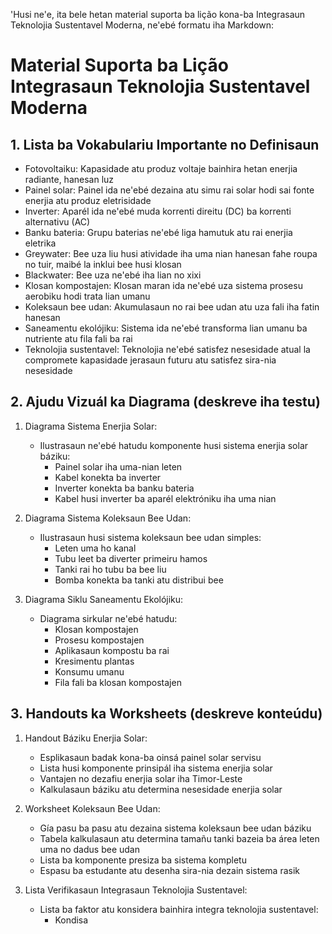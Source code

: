 'Husi ne'e, ita bele hetan material suporta ba lição kona-ba Integrasaun Teknolojia Sustentavel Moderna, ne'ebé formatu iha Markdown:

# Material Suporta ba Lição Integrasaun Teknolojia Sustentavel Moderna

## 1. Lista ba Vokabulariu Importante no Definisaun

- Fotovoltaiku: Kapasidade atu produz voltaje bainhira hetan enerjia radiante, hanesan luz
- Painel solar: Painel ida ne'ebé dezaina atu simu rai solar hodi sai fonte enerjia atu produz eletrisidade
- Inverter: Aparél ida ne'ebé muda korrenti direitu (DC) ba korrenti alternativu (AC)
- Banku bateria: Grupu baterias ne'ebé liga hamutuk atu rai enerjia eletrika
- Greywater: Bee uza liu husi atividade iha uma nian hanesan fahe roupa no tuir, maibé la inklui bee husi klosan
- Blackwater: Bee uza ne'ebé iha lian no xixi
- Klosan kompostajen: Klosan maran ida ne'ebé uza sistema prosesu aerobiku hodi trata lian umanu
- Koleksaun bee udan: Akumulasaun no rai bee udan atu uza fali iha fatin hanesan
- Saneamentu ekolójiku: Sistema ida ne'ebé transforma lian umanu ba nutriente atu fila fali ba rai
- Teknolojia sustentavel: Teknolojia ne'ebé satisfez nesesidade atual la compromete kapasidade jerasaun futuru atu satisfez sira-nia nesesidade

## 2. Ajudu Vizuál ka Diagrama (deskreve iha testu)

1. Diagrama Sistema Enerjia Solar:
   - Ilustrasaun ne'ebé hatudu komponente husi sistema enerjia solar báziku:
     - Painel solar iha uma-nian leten
     - Kabel konekta ba inverter
     - Inverter konekta ba banku bateria
     - Kabel husi inverter ba aparél elektróniku iha uma nian

2. Diagrama Sistema Koleksaun Bee Udan:
   - Ilustrasaun husi sistema koleksaun bee udan simples:
     - Leten uma ho kanal
     - Tubu leet ba diverter primeiru hamos
     - Tanki rai ho tubu ba bee liu
     - Bomba konekta ba tanki atu distribui bee

3. Diagrama Siklu Saneamentu Ekolójiku:
   - Diagrama sirkular ne'ebé hatudu:
     - Klosan kompostajen
     - Prosesu kompostajen
     - Aplikasaun kompostu ba rai
     - Kresimentu plantas
     - Konsumu umanu
     - Fila fali ba klosan kompostajen

## 3. Handouts ka Worksheets (deskreve konteúdu)

1. Handout Báziku Enerjia Solar:
   - Esplikasaun badak kona-ba oinsá painel solar servisu
   - Lista husi komponente prinsipál iha sistema enerjia solar
   - Vantajen no dezafiu enerjia solar iha Timor-Leste
   - Kalkulasaun báziku atu determina nesesidade enerjia solar

2. Worksheet Koleksaun Bee Udan:
   - Gía pasu ba pasu atu dezaina sistema koleksaun bee udan báziku
   - Tabela kalkulasaun atu determina tamañu tanki bazeia ba área leten uma no dadus bee udan
   - Lista ba komponente presiza ba sistema kompletu
   - Espasu ba estudante atu desenha sira-nia dezain sistema rasik

3. Lista Verifikasaun Integrasaun Teknolojia Sustentavel:
   - Lista ba faktor atu konsidera bainhira integra teknolojia sustentavel:
     - Kondisa